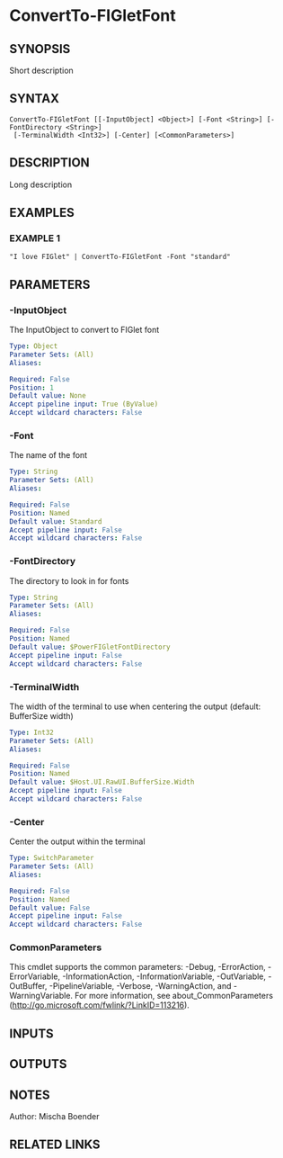 ﻿---
external help file: PowerFIGlet-help.xml
Module Name: PowerFIGlet
online version:
schema: 2.0.0
---

# ConvertTo-FIGletFont

## SYNOPSIS
Short description

## SYNTAX

```
ConvertTo-FIGletFont [[-InputObject] <Object>] [-Font <String>] [-FontDirectory <String>]
 [-TerminalWidth <Int32>] [-Center] [<CommonParameters>]
```

## DESCRIPTION
Long description

## EXAMPLES

### EXAMPLE 1
```
"I love FIGlet" | ConvertTo-FIGletFont -Font "standard"
```

## PARAMETERS

### -InputObject
The InputObject to convert to FIGlet font

```yaml
Type: Object
Parameter Sets: (All)
Aliases:

Required: False
Position: 1
Default value: None
Accept pipeline input: True (ByValue)
Accept wildcard characters: False
```

### -Font
The name of the font

```yaml
Type: String
Parameter Sets: (All)
Aliases:

Required: False
Position: Named
Default value: Standard
Accept pipeline input: False
Accept wildcard characters: False
```

### -FontDirectory
The directory to look in for fonts

```yaml
Type: String
Parameter Sets: (All)
Aliases:

Required: False
Position: Named
Default value: $PowerFIGletFontDirectory
Accept pipeline input: False
Accept wildcard characters: False
```

### -TerminalWidth
The width of the terminal to use when centering the output (default: BufferSize width)

```yaml
Type: Int32
Parameter Sets: (All)
Aliases:

Required: False
Position: Named
Default value: $Host.UI.RawUI.BufferSize.Width
Accept pipeline input: False
Accept wildcard characters: False
```

### -Center
Center the output within the terminal

```yaml
Type: SwitchParameter
Parameter Sets: (All)
Aliases:

Required: False
Position: Named
Default value: False
Accept pipeline input: False
Accept wildcard characters: False
```

### CommonParameters
This cmdlet supports the common parameters: -Debug, -ErrorAction, -ErrorVariable, -InformationAction, -InformationVariable, -OutVariable, -OutBuffer, -PipelineVariable, -Verbose, -WarningAction, and -WarningVariable.
For more information, see about_CommonParameters (http://go.microsoft.com/fwlink/?LinkID=113216).

## INPUTS

## OUTPUTS

## NOTES
Author: Mischa Boender

## RELATED LINKS
